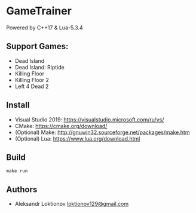 # GameTrainer
Powered by C++17 & Lua-5.3.4

## Support Games:
- Dead Island
- Dead Island: Riptide
- Killing Floor
- Killing Floor 2
- Left 4 Dead 2

## Install
- Visual Studio 2019: https://visualstudio.microsoft.com/ru/vs/
- CMake: https://cmake.org/download/
- (Optional) Make: http://gnuwin32.sourceforge.net/packages/make.htm
- (Optional) Lua: https://www.lua.org/download.html

## Build
`make run`

## Authors
* Aleksandr Loktionov <loktionov129@gmail.com>
